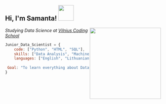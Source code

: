 <h2> Hi, I'm Samanta! <img src="https://media.giphy.com/media/kBZ212yGzFaxgkSIKW/giphy.gif" width="50"></h2>

<img align='right' src="https://media.giphy.com/media/HzPtbOKyBoBFsK4hyc/giphy.gif" width="230"/>
<p><em>Studying Data Science at  <a href="https://www.vilniuscoding.lt/">Vilnius Coding School</a>
</em></p>

```javascript
Junior_Data_Scientist = {
    code: ["Python", "HTML", "SQL"],
    skills: ["Data Analysis", "Machine Learning"],
    languages: ["English", "Lithuanian"],
                       
 Goal: "To learn everything about Data Science! "
}
```

